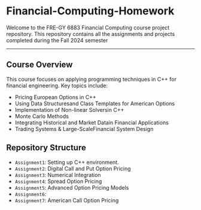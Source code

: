 # Financial-Computing-Homework

Welcome to the FRE-GY 6883 Financial Computing course project repository. This repository contains all the assignments and projects completed during the Fall 2024 semester

---------------------------

## Course Overview
This course focuses on applying programming techniques in C++ for financial engineering. Key topics include:
 + Pricing European Options in C++
 + Using Data Structuresand Class Templates for American Options
 + Implementation of Non-linear Solversin C++
 + Monte Carlo Methods
 + Integrating Historical and Market Datain Financial Applications
 + Trading Systems & Large-ScaleFinancial System Design
   
## Repository Structure
   + `Assignment1`: Setting up C++ environment.
   + `Assignment2`: Digital Call and Put Option Pricing
   + `Assignment3`: Numerical Integration
   + `Assignment4`: Spread Option Pricing
   + `Assignment5`: Advanced Option Pricing Models
   + `Assignment6`: 
   + `Assignment7`: American Call Option Pricing


 

